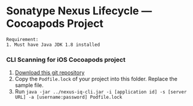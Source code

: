 # Sonatype Nexus Lifecycle — Cocoapods Project


```
Requirement:
1. Must have Java JDK 1.8 installed
```
### CLI Scanning for iOS Cocoapods project
1. [Download this git repository](https://github.com/roger-lau/sonatype-scan/archive/master.zip)
2. Copy the `Podfile.lock` of your project into this folder. Replace the sample file.
5. Run `java -jar ../nexus-iq-cli.jar -i [application id] -s [server URL] -a [username:password] Podfile.lock`

